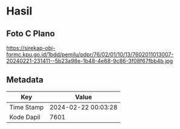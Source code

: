 # Hasil

## Foto C Plano

https://sirekap-obj-formc.kpu.go.id/1bdd/pemilu/pdpr/76/02/01/10/13/7602011013007-20240221-231411--5b23a98e-1b48-4e68-9c86-3f08f67fbb4b.jpg


## Metadata

| Key        | Value               |
| ---------- | ------------------- |
| Time Stamp | 2024-02-22 00:03:28 |
| Kode Dapil | 7601                |



